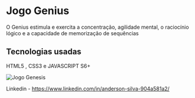 <h1> Jogo Genius </h1>

<p>O Genius estimula e exercita a concentração, agilidade mental, o raciocínio lógico e a capacidade de memorização de sequências</p>

<h2>Tecnologias usadas</h2>

<p>HTML5 , CSS3 e JAVASCRIPT S6+ </P>

![Jogo Genesis](https://user-images.githubusercontent.com/91424362/160299094-aafddcb3-3df9-4863-9128-c663364d9b12.jpg)

Linkedin - https://www.linkedin.com/in/anderson-silva-904a581a2/
